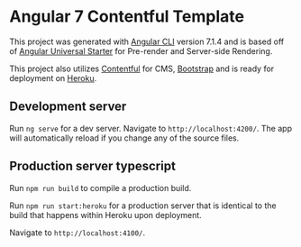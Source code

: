 # Angular 7 Contentful Template


This project was generated with [Angular CLI](https://github.com/angular/angular-cli) version 7.1.4 and is based off of [Angular Universal Starter](https://github.com/angular/universal-starter) for Pre-render and Server-side Rendering.

This project also utilizes [Contentful](https://www.contentful.com/) for CMS, [Bootstrap](https://getbootstrap.com/) and is ready for deployment on [Heroku](https://www.heroku.com/).




## Development server

Run `ng serve` for a dev server. Navigate to `http://localhost:4200/`. The app will automatically reload if you change any of the source files.

## Production server typescript

Run `npm run build` to compile a production build.

Run `npm run start:heroku` for a production server that is identical to the build that happens within Heroku upon deployment.

Navigate to `http://localhost:4100/`. 
